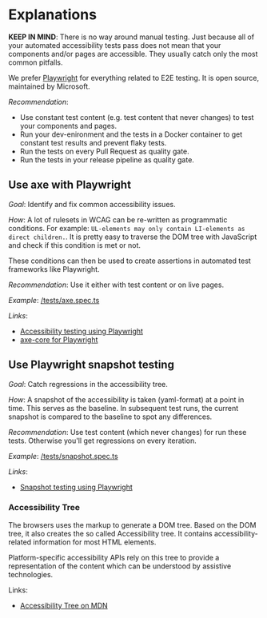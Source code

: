# Explanations

**KEEP IN MIND**: There is no way around manual testing. Just because all of your automated accessibility tests pass does not mean that your components and/or pages are accessible. They usually catch only the most common pitfalls.

We prefer [Playwright](https://playwright.dev/) for everything related to E2E testing. It is open source, maintained by Microsoft.

*Recommendation*:
- Use constant test content (e.g. test content that never changes) to test your components and pages.
- Run your dev-enironment and the tests in a Docker container to get constant test results and prevent flaky tests.
- Run the tests on every Pull Request as quality gate.
- Run the tests in your release pipeline as quality gate.

## Use axe with Playwright

*Goal*: Identify and fix common accessibility issues.

*How*: A lot of rulesets in WCAG can be re-written as programmatic conditions. For example: `UL-elements may only contain LI-elements as direct children.`. It is pretty easy to traverse the DOM tree with JavaScript and check if this condition is met or not.

These conditions can then be used to create assertions in automated test frameworks like Playwright.

*Recommendation*: Use it either with test content or on live pages.

*Example*: [/tests/axe.spec.ts](/tests/axe.spec.ts)

*Links*:
- [Accessibility testing using Playwright](https://playwright.dev/docs/accessibility-testing)
- [axe-core for Playwright](https://www.npmjs.com/package/@axe-core/playwright)

## Use Playwright snapshot testing

*Goal*: Catch regressions in the accessibility tree.

*How*: A snapshot of the accessibility is taken (yaml-format) at a point in time. This serves as the baseline. In subsequent test runs, the current snapshot is compared to the baseline to spot any differences.

*Recommendation*: Use test content (which never changes) for run these tests. Otherwise you'll get regressions on every iteration.

*Example*: [/tests/snapshot.spec.ts](/tests/snapshot.spec.ts)

*Links*:
- [Snapshot testing using Playwright](https://playwright.dev/docs/aria-snapshots)

### Accessibility Tree

The browsers uses the markup to generate a DOM tree. Based on the DOM tree, it also creates the so called Accessibility tree. It contains accessibility-related information for most HTML elements.

Platform-specific accessibility APIs rely on this tree to provide a representation of the content which can be understood by assistive technologies.

Links:
- [Accessibility Tree on MDN](https://developer.mozilla.org/en-US/docs/Glossary/Accessibility_tree)

